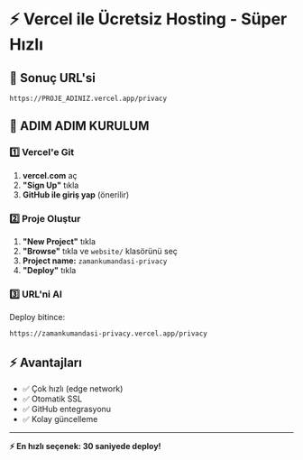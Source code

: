 # ⚡ Vercel ile Ücretsiz Hosting - Süper Hızlı

## 🎯 Sonuç URL'si
```
https://PROJE_ADINIZ.vercel.app/privacy
```

## 📝 ADIM ADIM KURULUM

### 1️⃣ Vercel'e Git
1. **vercel.com** aç
2. **"Sign Up"** tıkla
3. **GitHub ile giriş yap** (önerilir)

### 2️⃣ Proje Oluştur
1. **"New Project"** tıkla
2. **"Browse"** tıkla ve `website/` klasörünü seç
3. **Project name:** `zamankumandasi-privacy`
4. **"Deploy"** tıkla

### 3️⃣ URL'ni Al
Deploy bitince:
```
https://zamankumandasi-privacy.vercel.app/privacy
```

## ⚡ Avantajları
- ✅ Çok hızlı (edge network)
- ✅ Otomatik SSL
- ✅ GitHub entegrasyonu
- ✅ Kolay güncelleme

---

**⚡ En hızlı seçenek: 30 saniyede deploy!**
